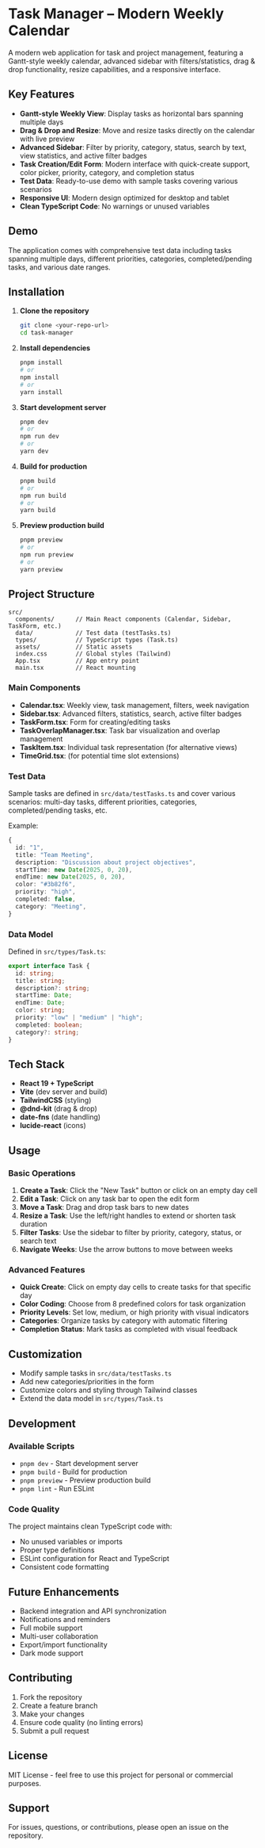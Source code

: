 # Task Manager – Modern Weekly Calendar

A modern web application for task and project management, featuring a Gantt-style weekly calendar, advanced sidebar with filters/statistics, drag & drop functionality, resize capabilities, and a responsive interface.

## Key Features

- **Gantt-style Weekly View**: Display tasks as horizontal bars spanning multiple days
- **Drag & Drop and Resize**: Move and resize tasks directly on the calendar with live preview
- **Advanced Sidebar**: Filter by priority, category, status, search by text, view statistics, and active filter badges
- **Task Creation/Edit Form**: Modern interface with quick-create support, color picker, priority, category, and completion status
- **Test Data**: Ready-to-use demo with sample tasks covering various scenarios
- **Responsive UI**: Modern design optimized for desktop and tablet
- **Clean TypeScript Code**: No warnings or unused variables

## Demo

The application comes with comprehensive test data including tasks spanning multiple days, different priorities, categories, completed/pending tasks, and various date ranges.

## Installation

1. **Clone the repository**

   ```bash
   git clone <your-repo-url>
   cd task-manager
   ```

2. **Install dependencies**

   ```bash
   pnpm install
   # or
   npm install
   # or
   yarn install
   ```

3. **Start development server**

   ```bash
   pnpm dev
   # or
   npm run dev
   # or
   yarn dev
   ```

4. **Build for production**

   ```bash
   pnpm build
   # or
   npm run build
   # or
   yarn build
   ```

5. **Preview production build**
   ```bash
   pnpm preview
   # or
   npm run preview
   # or
   yarn preview
   ```

## Project Structure

```
src/
  components/      // Main React components (Calendar, Sidebar, TaskForm, etc.)
  data/            // Test data (testTasks.ts)
  types/           // TypeScript types (Task.ts)
  assets/          // Static assets
  index.css        // Global styles (Tailwind)
  App.tsx          // App entry point
  main.tsx         // React mounting
```

### Main Components

- **Calendar.tsx**: Weekly view, task management, filters, week navigation
- **Sidebar.tsx**: Advanced filters, statistics, search, active filter badges
- **TaskForm.tsx**: Form for creating/editing tasks
- **TaskOverlapManager.tsx**: Task bar visualization and overlap management
- **TaskItem.tsx**: Individual task representation (for alternative views)
- **TimeGrid.tsx**: (for potential time slot extensions)

### Test Data

Sample tasks are defined in `src/data/testTasks.ts` and cover various scenarios: multi-day tasks, different priorities, categories, completed/pending tasks, etc.

Example:

```ts
{
  id: "1",
  title: "Team Meeting",
  description: "Discussion about project objectives",
  startTime: new Date(2025, 0, 20),
  endTime: new Date(2025, 0, 20),
  color: "#3b82f6",
  priority: "high",
  completed: false,
  category: "Meeting",
}
```

### Data Model

Defined in `src/types/Task.ts`:

```ts
export interface Task {
  id: string;
  title: string;
  description?: string;
  startTime: Date;
  endTime: Date;
  color: string;
  priority: "low" | "medium" | "high";
  completed: boolean;
  category?: string;
}
```

## Tech Stack

- **React 19 + TypeScript**
- **Vite** (dev server and build)
- **TailwindCSS** (styling)
- **@dnd-kit** (drag & drop)
- **date-fns** (date handling)
- **lucide-react** (icons)

## Usage

### Basic Operations

1. **Create a Task**: Click the "New Task" button or click on an empty day cell
2. **Edit a Task**: Click on any task bar to open the edit form
3. **Move a Task**: Drag and drop task bars to new dates
4. **Resize a Task**: Use the left/right handles to extend or shorten task duration
5. **Filter Tasks**: Use the sidebar to filter by priority, category, status, or search text
6. **Navigate Weeks**: Use the arrow buttons to move between weeks

### Advanced Features

- **Quick Create**: Click on empty day cells to create tasks for that specific day
- **Color Coding**: Choose from 8 predefined colors for task organization
- **Priority Levels**: Set low, medium, or high priority with visual indicators
- **Categories**: Organize tasks by category with automatic filtering
- **Completion Status**: Mark tasks as completed with visual feedback

## Customization

- Modify sample tasks in `src/data/testTasks.ts`
- Add new categories/priorities in the form
- Customize colors and styling through Tailwind classes
- Extend the data model in `src/types/Task.ts`

## Development

### Available Scripts

- `pnpm dev` - Start development server
- `pnpm build` - Build for production
- `pnpm preview` - Preview production build
- `pnpm lint` - Run ESLint

### Code Quality

The project maintains clean TypeScript code with:

- No unused variables or imports
- Proper type definitions
- ESLint configuration for React and TypeScript
- Consistent code formatting

## Future Enhancements

- Backend integration and API synchronization
- Notifications and reminders
- Full mobile support
- Multi-user collaboration
- Export/import functionality
- Dark mode support

## Contributing

1. Fork the repository
2. Create a feature branch
3. Make your changes
4. Ensure code quality (no linting errors)
5. Submit a pull request

## License

MIT License - feel free to use this project for personal or commercial purposes.

## Support

For issues, questions, or contributions, please open an issue on the repository.
